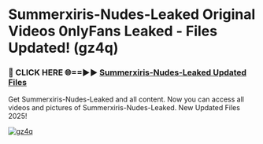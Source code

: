 # Summerxiris-Nudes-Leaked Original Videos 0nlyFans Leaked - Files Updated! (gz4q)

<h3>🔴 CLICK HERE 🌐==►► <a href="https://tinyurl.com/yrmya6cz" rel="nofollow">Summerxiris-Nudes-Leaked Updated Files</a></h3>

Get Summerxiris-Nudes-Leaked and all content. Now you can access all videos and pictures of Summerxiris-Nudes-Leaked. New Updated Files 2025!

[![gz4q](https://i.imgur.com/FMdXYCs.gif)](https://tinyurl.com/yrmya6cz)
